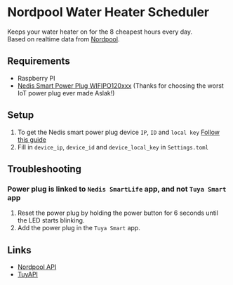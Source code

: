Nordpool Water Heater Scheduler
===============================

Keeps your water heater on for the 8 cheapest hours every day.  
Based on realtime data from [Nordpool](https://www.nordpoolgroup.com/en/Market-data1/#/nordic/table).

## Requirements

- Raspberry PI
- [Nedis Smart Power Plug WIFIPO120xxx](https://nedis.no/no-no/product/sikkerhet-personvern/smart-home/strom/550710067/smartlife-smart-plug-wi-fi-ip44-efektmaler-3680-w-jordet-kontakt-type-f-cee-77-30-40-0c-android-ios-gra-hvit) (Thanks for choosing the worst IoT power plug ever made Aslak!)

## Setup

1. To get the Nedis smart power plug device `IP`, `ID` and `local key` [Follow this guide](https://github.com/jasonacox/tinytuya)
2. Fill in `device_ip`, `device_id` and `device_local_key` in `Settings.toml`

## Troubleshooting

### Power plug is linked to `Nedis SmartLife` app, and not `Tuya Smart` app

1. Reset the power plug by holding the power button for 6 seconds until the LED starts blinking.
2. Add the power plug in the `Tuya Smart` app.

## Links

- [Nordpool API](https://developers.nordpoolgroup.com/)
- [TuyAPI](https://github.com/EmilSodergren/rust-tuyapi)
